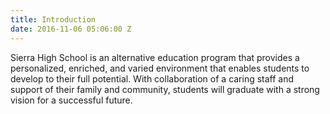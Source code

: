 ```yaml
---
title: Introduction
date: 2016-11-06 05:06:00 Z
---
```


Sierra High School is an alternative education program that provides a personalized, enriched, and varied environment that enables students to develop to their full potential. With collaboration of a caring staff and support of their family and community, students will graduate with a strong vision for a successful future.